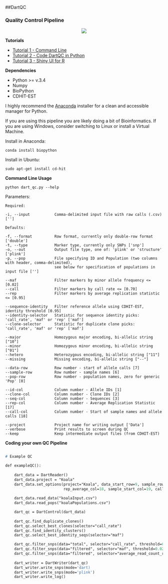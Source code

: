 ##DartQC
### Quality Control Pipeline

<p align="center">
 <img src="https://github.com/esteinig/dartQC/blob/master/dart_qc.png">
</p>

**Tutorials**

* [Tutorial 1 - Command Line]()
* [Tutorial 2 - Code DartQC in Python]()
* [Tutorial 3 - Shiny UI for R]()

**Dependencies**

* Python >= v.3.4
* Numpy
* BioPython
* CDHIT-EST

I highly recommend the [Anaconda](https://www.continuum.io/downloads) installer for a clean and accessible manager for Python. 

If you are using this pipeline you are likely doing a bit of Bioinformatics. If you are using Windows, consider switching to Linux or install a Virtual Machine.

Install in Anaconda:

`conda install biopython`

Install in Ubuntu: 

`sudo apt-get install cd-hit`

**Command Line Usage**

`python dart_qc.py --help`

Parameters:

```
Required:

-i, --input           Comma-delimited input file with raw calls (.csv) ['']

Defaults:

-f, --format          Row format, currently only double-row format ['double']
-t, --type            Marker type, currently only SNPs ['snp']
-o, --out             Output file type, one of: 'plink' or 'structure' ['plink']
-p, --pop             File specifying ID and Population (two columns with header, comma-delimited), 
                      see below for specification of populations in input file ['']

--maf                 Filter markers by minor allele frequency <= [0.02]
--call                Filter markers by call rate <= [0.70]
--rep                 Filter markers by average replication statistic <= [0.95]

--sequence-identity   Filter reference allele using CDHIT-EST, identity threshold [0.95]
--identity-selector   Statistic for sequence identity picks: 'call_rate', 'maf' or 'rep' ['maf']
--clone-selector      Statistic for duplicate clone picks: 'call_rate', 'maf' or 'rep' ['maf']

--major               Homozygous major encoding, bi-allelic string ["10"]
--minor               Homozygous minor encoding, bi-allelic string ["01"]
--hetero              Heterozygous encoding, bi-allelic string ["11"]
--missing             Missing encoding, bi-allelic string ["--"]

--data-row            Row number - start of allele calls [7]
--sample-row          Row number - sample names [6]
--pop-row             Row number - population names, zero for generic 'Pop' [0]

--id-col              Column number - Allele IDs [1]
--clone-col           Column number - Clone IDs [2]
--seq-col             Column number - Sequences [3]
--rep-col             Column number - Average Replication Statistic [17]
--call-col            Column number - Start of sample names and allele calls [18]

--project             Project name for writing output ['Data']
--verbose             Print results to screen during QC
--keep                Keep intermediate output files (from CDHIT-EST)
```

**Coding your own QC Pipeline**

```p

# Example QC

def exampleQC():
    
    dart_data = DartReader()
    dart_data.project = "Koala"
    dart_data.set_options(project="Koala", data_start_row=9, sample_row=8, read_count_ref_col=15, read_count_snp_col=16,
                          rep_average_col=18, sample_start_col=19, call_start_col=19)
    
    dart_data.read_data("koalaInput.csv")
    dart_data.read_pops("koalaPopulations.csv")

    dart_qc = DartControl(dart_data)
    
    dart_qc.find_duplicate_clones()
    dart_qc.select_best_clones(selector="call_rate")
    dart_qc.find_identity_clusters()
    dart_qc.select_best_identity_seqs(selector="maf")

    dart_qc.filter_snps(data="total", selector="call_rate", threshold=0.70, comparison="<=")
    dart_qc.filter_snps(data="filtered", selector="maf", threshold=0.02, comparison="<=")
    dart_qc.filter_snps(data="filtered", selector="average_read_count_ref", threshold=50, comparison="<=")
    
    dart_writer = DartWriter(dart_qc)
    dart_writer.write_snps(mode='dart)
    dart_writer.write_snps(mode='plink')
    dart_writer.write_log()
    
```
